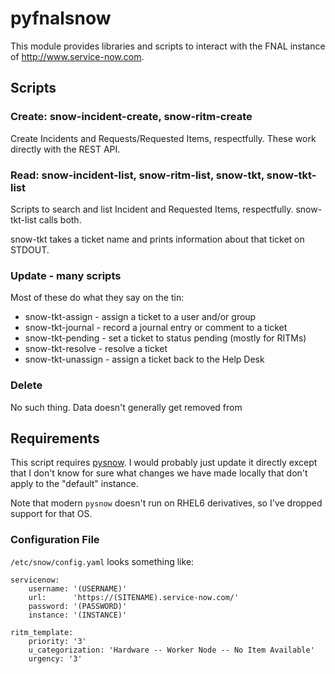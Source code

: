 # pyfnalsnow

This module provides libraries and scripts to interact with the FNAL
instance of <http://www.service-now.com>.

## Scripts

### Create: snow-incident-create, snow-ritm-create

Create Incidents and Requests/Requested Items, respectfully.  These work
directly with the REST API.

### Read: snow-incident-list, snow-ritm-list, snow-tkt, snow-tkt-list

Scripts to search and list Incident and Requested Items, respectfully.
snow-tkt-list calls both.

snow-tkt takes a ticket name and prints information about that ticket on
STDOUT.

### Update - many scripts

Most of these do what they say on the tin:

* snow-tkt-assign - assign a ticket to a user and/or group
* snow-tkt-journal - record a journal entry or comment to a ticket
* snow-tkt-pending - set a ticket to status pending (mostly for RITMs)
* snow-tkt-resolve - resolve a ticket
* snow-tkt-unassign - assign a ticket back to the Help Desk

### Delete

No such thing.  Data doesn't generally get removed from

## Requirements

This script requires [pysnow](https://github.com/rbw0/pysnow).  I would
probably just update it directly except that I don't know for sure what
changes we have made locally that don't apply to the "default" instance.

Note that modern `pysnow` doesn't run on RHEL6 derivatives, so I've dropped
support for that OS.

### Configuration File

`/etc/snow/config.yaml` looks something like:

    servicenow:
        username: '(USERNAME)'
        url:      'https://(SITENAME).service-now.com/'
        password: '(PASSWORD)'
        instance: '(INSTANCE)'

    ritm_template:
        priority: '3'
        u_categorization: 'Hardware -- Worker Node -- No Item Available'
        urgency: '3'

